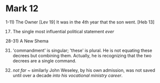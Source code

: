 # Mark 12


1-11) The Owner
[Lev 19]
It was in the 4th year that the son went.
[Heb 13]


17) The single most influential political statement _ever_


28-31) A New Shema

31) 'commandment' is singular; 'these' is plural.
He is not equating these decrees but combining them.
Actually, he is recognizing that the two decrees are a single command.


34) _not far_ ~ similarly John Weseley, by his own admission, was not saved until over a decade _into his vocational ministry career_.

